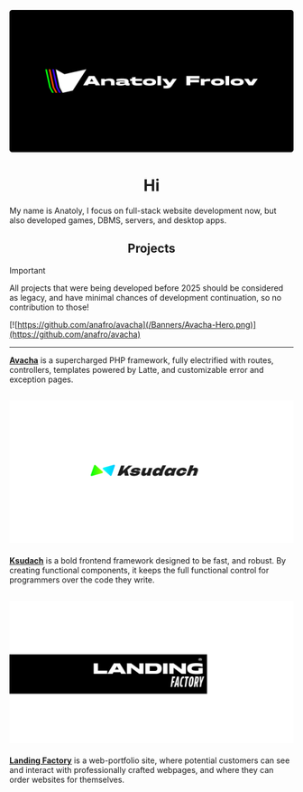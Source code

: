 ![](/Banners/Anafro-Readme-2026-Banner.png)

<h1 align="center">Hi</h1>

My name is Anatoly, I focus on full-stack website development now, 
but also developed games, DBMS, servers, and desktop apps.


<h2 align="center">Projects</h2>

> [!IMPORTANT]
> All projects that were being developed before 2025 
> should be considered as legacy, and have minimal chances
> of development continuation, so no contribution to those!

[![https://github.com/anafro/avacha](/Banners/Avacha-Hero.png)](https://github.com/anafro/avacha)

---
**[Avacha](https://github.com/anafro/avacha)** is a supercharged PHP framework, 
fully electrified with routes, controllers, 
templates powered by Latte, 
and customizable error and exception pages.

[![](/Banners/Ksudach-Hero.png)](https://github.com/anafro/ksudach)
---
**[Ksudach](https://github.com/anafro/ksudach)** is a bold frontend framework designed to be fast, 
and robust. By creating functional components, 
it keeps the full functional control for programmers over the code they write.

[![](/Banners/Landing-Factory-Hero.png)](https://github.com/anafro/landing-factory)
---
**[Landing Factory](https://github.com/anafro/landing-factory)** is a web-portfolio site, 
where potential customers can see and interact with professionally crafted webpages,
and where they can order websites for themselves.